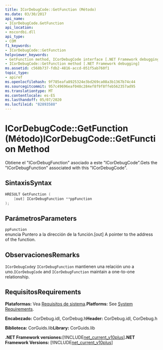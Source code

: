 ```yaml
---
title: ICorDebugCode::GetFunction (Método)
ms.date: 03/30/2017
api_name:
- ICorDebugCode.GetFunction
api_location:
- mscordbi.dll
api_type:
- COM
f1_keywords:
- ICorDebugCode::GetFunction
helpviewer_keywords:
- GetFunction method, ICorDebugCode interface [.NET Framework debugging]
- ICorDebugCode::GetFunction method [.NET Framework debugging]
ms.assetid: c568b737-fdb2-4816-accd-051f5ab760f1
topic_type:
- apiref
ms.openlocfilehash: 9f785eafa8925324e3bd269ca08a3b1367b74c44
ms.sourcegitcommit: 957c49696eaf048c284ef8f9f8ffeb562357ad95
ms.translationtype: MT
ms.contentlocale: es-ES
ms.lasthandoff: 05/07/2020
ms.locfileid: "82893588"
---
```

# <a name="icordebugcodegetfunction-method"></a><span data-ttu-id="51ed2-102">ICorDebugCode::GetFunction (Método)</span><span class="sxs-lookup"><span data-stu-id="51ed2-102">ICorDebugCode::GetFunction Method</span></span>
<span data-ttu-id="51ed2-103">Obtiene el "ICorDebugFunction" asociado a este "ICorDebugCode".</span><span class="sxs-lookup"><span data-stu-id="51ed2-103">Gets the "ICorDebugFunction" associated with this "ICorDebugCode".</span></span>  
  
## <a name="syntax"></a><span data-ttu-id="51ed2-104">Sintaxis</span><span class="sxs-lookup"><span data-stu-id="51ed2-104">Syntax</span></span>  
  
```cpp  
HRESULT GetFunction (  
    [out] ICorDebugFunction **ppFunction  
);  
```  
  
## <a name="parameters"></a><span data-ttu-id="51ed2-105">Parámetros</span><span class="sxs-lookup"><span data-stu-id="51ed2-105">Parameters</span></span>  
 `ppFunction`  
 <span data-ttu-id="51ed2-106">enuncia Puntero a la dirección de la función.</span><span class="sxs-lookup"><span data-stu-id="51ed2-106">[out] A pointer to the address of the function.</span></span>  
  
## <a name="remarks"></a><span data-ttu-id="51ed2-107">Observaciones</span><span class="sxs-lookup"><span data-stu-id="51ed2-107">Remarks</span></span>  
 <span data-ttu-id="51ed2-108">`ICorDebugCode`y `ICorDebugFunction` mantienen una relación uno a uno.</span><span class="sxs-lookup"><span data-stu-id="51ed2-108">`ICorDebugCode` and `ICorDebugFunction` maintain a one-to-one relationship.</span></span>  
  
## <a name="requirements"></a><span data-ttu-id="51ed2-109">Requisitos</span><span class="sxs-lookup"><span data-stu-id="51ed2-109">Requirements</span></span>  
 <span data-ttu-id="51ed2-110">**Plataformas:** Vea [Requisitos de sistema](../../get-started/system-requirements.md).</span><span class="sxs-lookup"><span data-stu-id="51ed2-110">**Platforms:** See [System Requirements](../../get-started/system-requirements.md).</span></span>  
  
 <span data-ttu-id="51ed2-111">**Encabezado:** CorDebug.idl, CorDebug.h</span><span class="sxs-lookup"><span data-stu-id="51ed2-111">**Header:** CorDebug.idl, CorDebug.h</span></span>  
  
 <span data-ttu-id="51ed2-112">**Biblioteca:** CorGuids.lib</span><span class="sxs-lookup"><span data-stu-id="51ed2-112">**Library:** CorGuids.lib</span></span>  
  
 <span data-ttu-id="51ed2-113">**.NET Framework versiones:**[!INCLUDE[net_current_v10plus](../../../../includes/net-current-v10plus-md.md)]</span><span class="sxs-lookup"><span data-stu-id="51ed2-113">**.NET Framework Versions:** [!INCLUDE[net_current_v10plus](../../../../includes/net-current-v10plus-md.md)]</span></span>
